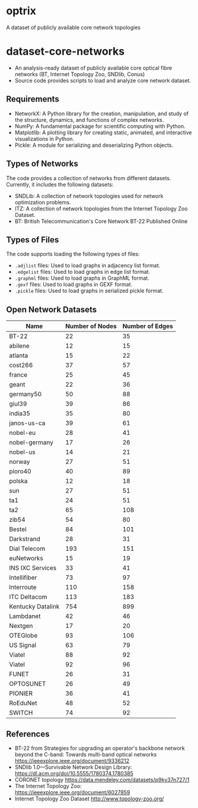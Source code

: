 # optrix
A dataset of publicly available core network topologies

# dataset-core-networks
- An analysis-ready dataset of publicly available core optical fibre networks (BT, Internet Topology Zoo, SNDlib, Conus) 
- Source code provides scripts to load and analyze core network dataset.

## Requirements
- NetworkX: A Python library for the creation, manipulation, and study of the structure, dynamics, and functions of complex networks.
- NumPy: A fundamental package for scientific computing with Python.
- Matplotlib: A plotting library for creating static, animated, and interactive visualizations in Python.
- Pickle: A module for serializing and deserializing Python objects.

  

## Types of Networks
The code provides a collection of networks from different datasets. Currently, it includes the following datasets:
- SNDLib: A collection of network topologies used for network optimization problems.
- ITZ: A collection of network topologies from the Internet Topology Zoo Dataset.
- BT: British Telecommunication's Core Network BT-22 Published Online

## Types of Files
The code supports loading the following types of files:
- `.adjlist` files: Used to load graphs in adjacency list format.
- `.edgelist` files: Used to load graphs in edge list format.
- `.graphml` files: Used to load graphs in GraphML format.
- `.gexf` files: Used to load graphs in GEXF format.
- `.pickle` files: Used to load graphs in serialized pickle format.

<!---
| 30-Node-ONDPBook       |              30 |              36 |
| 60-Node-CONUS-Topology_nodes           |              60 |              79 |
| 60-Node-ONDPBook-Topology_nodes        |              60 |              77 |
| CORONET_CONUS_Topology_nodes           |              75 |              99 |
| CORONET_Global_Topology_nodes          |             100 |             136 |

-->
## Open Network Datasets
| Name                                   | Number of Nodes | Number of Edges |
|----------------------------------------|-----------------|-----------------|
| BT-22                                  | 22              | 35              |
| abilene                                |              12 |              15 |
| atlanta                                |              15 |              22 |
| cost266                                |              37 |              57 |
| france                                 |              25 |              45 |
| geant                                  |              22 |              36 |
| germany50                              |              50 |              88 |
| giul39                                 |              39 |              86 |
| india35                                |              35 |              80 |
| janos-us-ca                            |              39 |              61 |
| nobel-eu                               |              28 |              41 |
| nobel-germany                          |              17 |              26 |
| nobel-us                               |              14 |              21 |
| norway                                 |              27 |              51 |
| pioro40                                |              40 |              89 |
| polska                                 |              12 |              18 |
| sun                                    |              27 |              51 |
| ta1                                    |              24 |              51 |
| ta2                                    |              65 |             108 |
| zib54                                  |              54 |              80 |
| Bestel                                 |              84 |             101 | 
| Darkstrand                             |              28 |              31 | 
| Dial Telecom                           |             193 |             151 |
| euNetworks                             |              15 |              19 |
| INS IXC Services                       |              33 |              41 | 
| Intellifiber                           |              73 |              97 | 
| Interroute                             |             110 |             158 |
| ITC Deltacom                           |             113 |             183 | 
| Kentucky Datalink                      |             754 |             899 |
| Lambdanet                              |              42 |              46 | 
| Nextgen                                |              17 |              20 |
| OTEGlobe                               |              93 |             106 | 
| US Signal                              |              63 |              79 | 
| Viatel                                 |              88 |              92 | 
| Viatel                                 |              92 |              96 | 
| FUNET                                  |              26 |              31 | 
| OPTOSUNET                              |              26 |              49 | 
| PIONIER                                |              36 |              41 | 
| RoEduNet                               |              48 |              52 | 
| SWITCH                                 |              74 |              92 | 



## References 
- BT-22 from Strategies for upgrading an operator's backbone network beyond the C-band: Towards multi-band optical networks https://ieeexplore.ieee.org/document/9336212
- SNDlib 1.0—Survivable Network Design Library: https://dl.acm.org/doi/10.5555/1780374.1780385
- CORONET topology https://data.mendeley.com/datasets/p9ky37n727/1
- The Internet Topology Zoo: https://ieeexplore.ieee.org/document/6027859
- Internet Topology Zoo Dataset http://www.topology-zoo.org/

<!---
Cite as: 

```
@misc{githubGitHubFOCSAIoptrix,
	author = {Akanksha Ahuja},
	title = { Optrix: {A} Dataset of Core Optical Network Topologies},
	howpublished = {\url{https://github.com/FOCS-AI/optrix}},
	year = {2023}
}
'''
--->

